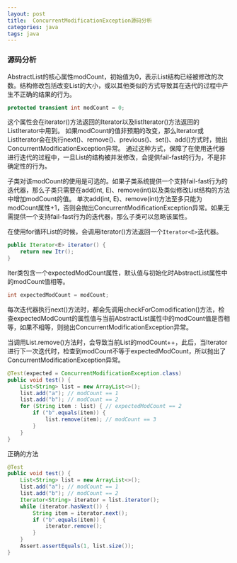 ```yaml
---
layout: post
title:  ConcurrentModificationException源码分析
categories: java
tags: java
---
```


### 源码分析

AbstractList的核心属性modCount，初始值为0，表示List结构已经被修改的次数。结构修改包括改变List的大小，或以其他类似的方式导致其在迭代的过程中产生不正确的结果的行为。

```java
protected transient int modCount = 0;
```

这个属性会在iterator()方法返回的Iterator以及listIterator()方法返回的ListIterator中用到。
如果modCount的值非预期的改变，那么Iterator或ListIterator会在执行next()、remove()、previous()、set()、add()方式时，抛出ConcurrentModificationException异常。
通过这种方式，保障了在使用迭代器进行迭代的过程中，一旦List的结构被并发修改，会提供fail-fast的行为，不是非确定性的行为。

子类对该modCount的使用是可选的。如果子类系统提供一个支持fail-fast行为的迭代器，那么子类只需要在add(int, E)、remove(int)以及类似修改List结构的方法中增加modCount的值。
单次add(int, E)、remove(int)方法至多只能为modCount属性+1，否则会抛出ConcurrentModificationException异常。如果无需提供一个支持fail-fast行为的迭代器，那么子类可以忽略该属性。

在使用for循环List的时候，会调用iterator()方法返回一个`Iterator<E>`迭代器。

```java
public Iterator<E> iterator() {
    return new Itr();
}
```

Iter类包含一个expectedModCount属性，默认值与初始化时AbstractList属性中的modCount值相等。

```java
int expectedModCount = modCount;
```

每次迭代器执行next()方法时，都会先调用checkForComodification()方法，检查expectedModCount的属性值与当前AbstractList属性中的modCount值是否相等，如果不相等，则抛出ConcurrentModificationException异常。

当调用List.remove()方法时，会导致当前List的modCount++，此后，当Iterator进行下一次迭代时，检查到modCount不等于expectedModCount，所以抛出了ConcurrentModificationException异常。

```java
@Test(expected = ConcurrentModificationException.class)
public void test() {
    List<String> list = new ArrayList<>();
    list.add("a"); // modCount == 1
    list.add("b"); // modCount == 2
    for (String item : list) { // expectedModCount == 2
        if ("b".equals(item)) {
            list.remove(item); // modCount == 3
        }
    }
}
```

正确的方法

```java
@Test
public void test() {
    List<String> list = new ArrayList<>();
    list.add("a"); // modCount == 1
    list.add("b"); // modCount == 2
    Iterator<String> iterator = list.iterator();
    while (iterator.hasNext()) {
        String item = iterator.next();
        if ("b".equals(item)) {
            iterator.remove();
        }
    }
    Assert.assertEquals(1, list.size());
}
```

